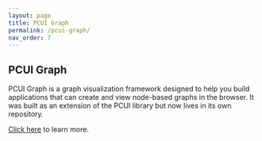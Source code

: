 ```yaml
---
layout: page
title: PCUI Graph 
permalink: /pcui-graph/
nav_order: 7
---
```


## PCUI Graph 

PCUI Graph is a graph visualization framework designed to help you build applications that can create and view node-based graphs in the browser. It was built as an extension of the PCUI library but now lives in its own repository.

[Click here](https://playcanvas.github.io/pcui-graph) to learn more.
